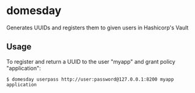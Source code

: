 # domesday
Generates UUIDs and registers them to given users in Hashicorp's Vault

## Usage

To register and return a UUID to the user "myapp" and grant policy "application":

`$ domesday userpass http://user:password@127.0.0.1:8200 myapp application`

